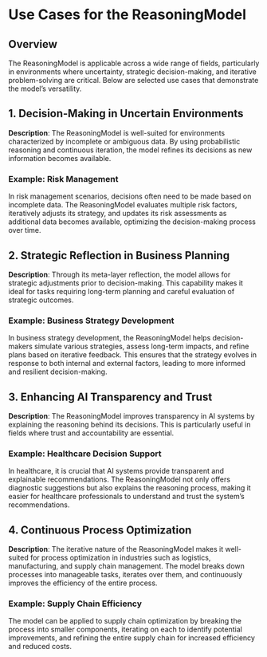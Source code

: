 # Use Cases for the ReasoningModel

## Overview
The ReasoningModel is applicable across a wide range of fields, particularly in environments where uncertainty, strategic decision-making, and iterative problem-solving are critical. Below are selected use cases that demonstrate the model’s versatility.

## 1. Decision-Making in Uncertain Environments
**Description**: The ReasoningModel is well-suited for environments characterized by incomplete or ambiguous data. By using probabilistic reasoning and continuous iteration, the model refines its decisions as new information becomes available.

### Example: Risk Management
In risk management scenarios, decisions often need to be made based on incomplete data. The ReasoningModel evaluates multiple risk factors, iteratively adjusts its strategy, and updates its risk assessments as additional data becomes available, optimizing the decision-making process over time.

## 2. Strategic Reflection in Business Planning
**Description**: Through its meta-layer reflection, the model allows for strategic adjustments prior to decision-making. This capability makes it ideal for tasks requiring long-term planning and careful evaluation of strategic outcomes.

### Example: Business Strategy Development
In business strategy development, the ReasoningModel helps decision-makers simulate various strategies, assess long-term impacts, and refine plans based on iterative feedback. This ensures that the strategy evolves in response to both internal and external factors, leading to more informed and resilient decision-making.

## 3. Enhancing AI Transparency and Trust
**Description**: The ReasoningModel improves transparency in AI systems by explaining the reasoning behind its decisions. This is particularly useful in fields where trust and accountability are essential.

### Example: Healthcare Decision Support
In healthcare, it is crucial that AI systems provide transparent and explainable recommendations. The ReasoningModel not only offers diagnostic suggestions but also explains the reasoning process, making it easier for healthcare professionals to understand and trust the system’s recommendations.

## 4. Continuous Process Optimization
**Description**: The iterative nature of the ReasoningModel makes it well-suited for process optimization in industries such as logistics, manufacturing, and supply chain management. The model breaks down processes into manageable tasks, iterates over them, and continuously improves the efficiency of the entire process.

### Example: Supply Chain Efficiency
The model can be applied to supply chain optimization by breaking the process into smaller components, iterating on each to identify potential improvements, and refining the entire supply chain for increased efficiency and reduced costs.